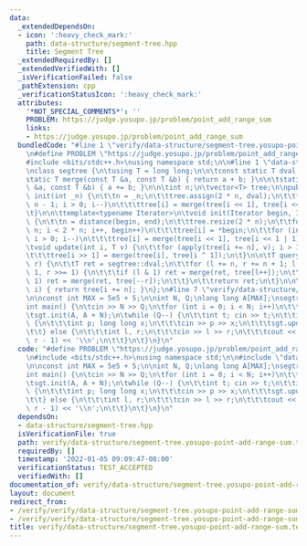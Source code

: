 ```yaml
---
data:
  _extendedDependsOn:
  - icon: ':heavy_check_mark:'
    path: data-structure/segment-tree.hpp
    title: Segment Tree
  _extendedRequiredBy: []
  _extendedVerifiedWith: []
  _isVerificationFailed: false
  _pathExtension: cpp
  _verificationStatusIcon: ':heavy_check_mark:'
  attributes:
    '*NOT_SPECIAL_COMMENTS*': ''
    PROBLEM: https://judge.yosupo.jp/problem/point_add_range_sum
    links:
    - https://judge.yosupo.jp/problem/point_add_range_sum
  bundledCode: "#line 1 \"verify/data-structure/segment-tree.yosupo-point-add-range-sum.test.cpp\"\
    \n#define PROBLEM \"https://judge.yosupo.jp/problem/point_add_range_sum\"\n\n\
    #include <bits/stdc++.h>\nusing namespace std;\n\n#line 1 \"data-structure/segment-tree.hpp\"\
    \nclass segtree {\n\tusing T = long long;\n\n\tconst static T dval = T();\n\n\t\
    static T merge(const T &a, const T &b) { return a + b; }\n\n\tstatic void apply(T\
    \ &a, const T &b) { a += b; }\n\n\tint n;\n\tvector<T> tree;\n\npublic:\n\tvoid\
    \ init(int _n) {\n\t\tn = _n;\n\t\ttree.assign(2 * n, dval);\n\t\tfor (int i =\
    \ n - 1; i > 0; i--)\n\t\t\ttree[i] = merge(tree[i << 1], tree[i << 1 | 1]);\n\
    \t}\n\n\ttemplate<typename Iterator>\n\tvoid init(Iterator begin, Iterator end)\
    \ {\n\t\tn = distance(begin, end);\n\t\ttree.resize(2 * n);\n\t\tfor (int i =\
    \ n; i < 2 * n; i++, begin++)\n\t\t\ttree[i] = *begin;\n\t\tfor (int i = n - 1;\
    \ i > 0; i--)\n\t\t\ttree[i] = merge(tree[i << 1], tree[i << 1 | 1]);\n\t}\n\n\
    \tvoid update(int i, T v) {\n\t\tfor (apply(tree[i += n], v); i > 1; i >>= 1)\n\
    \t\t\ttree[i >> 1] = merge(tree[i], tree[i ^ 1]);\n\t}\n\n\tT query(int l, int\
    \ r) {\n\t\tT ret = segtree::dval;\n\t\tfor (l += n, r += n + 1; l < r; l >>=\
    \ 1, r >>= 1) {\n\t\t\tif (l & 1) ret = merge(ret, tree[l++]);\n\t\t\tif (r &\
    \ 1) ret = merge(ret, tree[--r]);\n\t\t}\n\t\treturn ret;\n\t}\n\n\tT operator[](int\
    \ i) { return tree[i += n]; }\n};\n#line 7 \"verify/data-structure/segment-tree.yosupo-point-add-range-sum.test.cpp\"\
    \n\nconst int MAX = 5e5 + 5;\n\nint N, Q;\nlong long A[MAX];\nsegtree sgt;\n\n\
    int main() {\n\tcin >> N >> Q;\n\tfor (int i = 0; i < N; i++)\n\t\tcin >> A[i];\n\
    \tsgt.init(A, A + N);\n\twhile (Q--) {\n\t\tint t; cin >> t;\n\t\tif (t == 0)\
    \ {\n\t\t\tint p; long long x;\n\t\t\tcin >> p >> x;\n\t\t\tsgt.update(p, x);\n\
    \t\t} else {\n\t\t\tint l, r;\n\t\t\tcin >> l >> r;\n\t\t\tcout << sgt.query(l,\
    \ r - 1) << '\\n';\n\t\t}\n\t}\n}\n"
  code: "#define PROBLEM \"https://judge.yosupo.jp/problem/point_add_range_sum\"\n\
    \n#include <bits/stdc++.h>\nusing namespace std;\n\n#include \"data-structure/segment-tree.hpp\"\
    \n\nconst int MAX = 5e5 + 5;\n\nint N, Q;\nlong long A[MAX];\nsegtree sgt;\n\n\
    int main() {\n\tcin >> N >> Q;\n\tfor (int i = 0; i < N; i++)\n\t\tcin >> A[i];\n\
    \tsgt.init(A, A + N);\n\twhile (Q--) {\n\t\tint t; cin >> t;\n\t\tif (t == 0)\
    \ {\n\t\t\tint p; long long x;\n\t\t\tcin >> p >> x;\n\t\t\tsgt.update(p, x);\n\
    \t\t} else {\n\t\t\tint l, r;\n\t\t\tcin >> l >> r;\n\t\t\tcout << sgt.query(l,\
    \ r - 1) << '\\n';\n\t\t}\n\t}\n}\n"
  dependsOn:
  - data-structure/segment-tree.hpp
  isVerificationFile: true
  path: verify/data-structure/segment-tree.yosupo-point-add-range-sum.test.cpp
  requiredBy: []
  timestamp: '2022-01-05 09:09:47-08:00'
  verificationStatus: TEST_ACCEPTED
  verifiedWith: []
documentation_of: verify/data-structure/segment-tree.yosupo-point-add-range-sum.test.cpp
layout: document
redirect_from:
- /verify/verify/data-structure/segment-tree.yosupo-point-add-range-sum.test.cpp
- /verify/verify/data-structure/segment-tree.yosupo-point-add-range-sum.test.cpp.html
title: verify/data-structure/segment-tree.yosupo-point-add-range-sum.test.cpp
---
```

